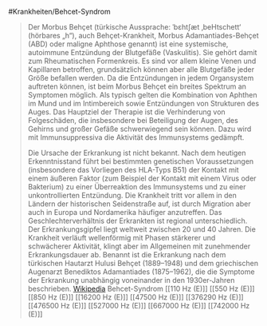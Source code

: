 #Krankheiten/Behcet-Syndrom
> Der Morbus Behçet (türkische Aussprache: ˈbɛhtʃæt ‚beHtschett‘ (hörbares „h“), auch Behçet-Krankheit, Morbus Adamantiades-Behçet (ABD) oder maligne Aphthose genannt) ist eine systemische, autoimmune Entzündung der Blutgefäße (Vaskulitis). Sie gehört damit zum Rheumatischen Formenkreis. Es sind vor allem kleine Venen und Kapillaren betroffen, grundsätzlich können aber alle Blutgefäße jeder Größe befallen werden. Da die Entzündungen in jedem Organsystem auftreten können, ist beim Morbus Behçet ein breites Spektrum an Symptomen möglich. Als typisch gelten die Kombination von Aphthen im Mund und im Intimbereich sowie Entzündungen von Strukturen des Auges. Das Hauptziel der Therapie ist die Verhinderung von Folgeschäden, die insbesondere bei Beteiligung der Augen, des Gehirns und großer Gefäße schwerwiegend sein können. Dazu wird mit Immunsuppressiva die Aktivität des Immunsystems gedämpft.
>
> Die Ursache der Erkrankung ist nicht bekannt. Nach dem heutigen Erkenntnisstand führt bei bestimmten genetischen Voraussetzungen (insbesondere das Vorliegen des HLA-Typs B51) der Kontakt mit einem äußeren Faktor (zum Beispiel der Kontakt mit einem Virus oder Bakterium) zu einer Überreaktion des Immunsystems und zu einer unkontrollierten Entzündung. Die Krankheit tritt vor allem in den Ländern der historischen Seidenstraße auf, ist durch Migration aber auch in Europa und Nordamerika häufiger anzutreffen. Das Geschlechterverhältnis der Erkrankten ist regional unterschiedlich. Der Erkrankungsgipfel liegt weltweit zwischen 20 und 40 Jahren. Die Krankheit verläuft wellenförmig mit Phasen stärkerer und schwächerer Aktivität, klingt aber im Allgemeinen mit zunehmender Erkrankungsdauer ab.
> Benannt ist die Erkrankung nach dem türkischen Hautarzt Hulusi Behçet (1889–1948) und dem griechischen Augenarzt Benediktos Adamantiades (1875–1962), die die Symptome der Erkrankung unabhängig voneinander in den 1930er-Jahren beschrieben.
> [Wikipedia](https://de.wikipedia.org/wiki/Morbus%20Beh%C3%A7et)
Behcet-Syndrom
[[110 Hz (E)]]
[[550 Hz (E)]]
[[850 Hz (E)]]
[[16200 Hz (E)]]
[[47500 Hz (E)]]
[[376290 Hz (E)]]
[[476500 Hz (E)]]
[[527000 Hz (E)]]
[[667000 Hz (E)]]
[[742000 Hz (E)]]